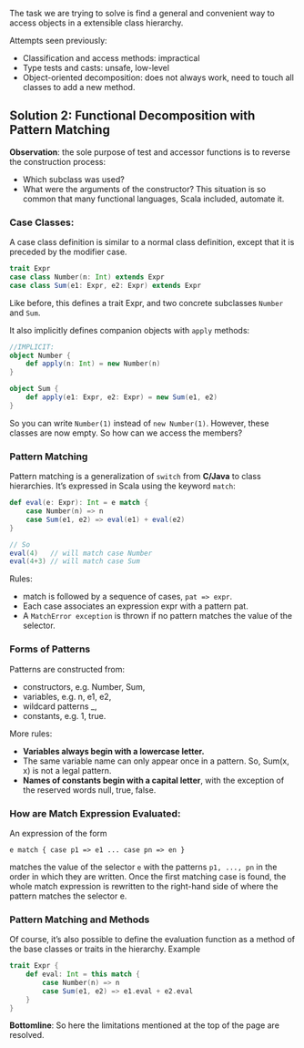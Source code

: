 The task we are trying to solve is find a general and convenient way to access objects in a extensible class hierarchy.

Attempts seen previously:
* Classification and access methods: impractical
* Type tests and casts: unsafe, low-level
* Object-oriented decomposition: does not always work, need to touch all classes to add a new method.

## Solution 2: Functional Decomposition with Pattern Matching

**Observation**: the sole purpose of test and accessor functions is to reverse the construction process:
* Which subclass was used?
* What were the arguments of the constructor?
This situation is so common that many functional languages, Scala included, automate it.

### Case Classes:
A case class definition is similar to a normal class definition, except that it is preceded by the modifier case. 
```scala
trait Expr
case class Number(n: Int) extends Expr
case class Sum(e1: Expr, e2: Expr) extends Expr
```
Like before, this defines a trait Expr, and two concrete subclasses `Number` and `Sum`.

It also implicitly defines companion objects with `apply` methods: 
```scala
//IMPLICIT:
object Number {
    def apply(n: Int) = new Number(n)
}

object Sum {
    def apply(e1: Expr, e2: Expr) = new Sum(e1, e2)
}
```
So you can write `Number(1)` instead of `new Number(1)`.
However, these classes are now empty. So how can we access the members?

### Pattern Matching

Pattern matching is a generalization of `switch` from **C/Java** to class hierarchies.
It’s expressed in Scala using the keyword `match`:

```scala
def eval(e: Expr): Int = e match {
    case Number(n) => n
    case Sum(e1, e2) => eval(e1) + eval(e2)
}

// So 
eval(4)   // will match case Number
eval(4+3) // will match case Sum
```

Rules:
* match is followed by a sequence of cases, `pat => expr`.
* Each case associates an expression expr with a pattern pat.
* A `MatchError exception` is thrown if no pattern matches the value of the selector.

### Forms of Patterns

Patterns are constructed from:
* constructors, e.g. Number, Sum,
* variables, e.g. n, e1, e2,
* wildcard patterns _,
* constants, e.g. 1, true.

More rules: 
* **Variables always begin with a lowercase letter.**
* The same variable name can only appear once in a pattern. So, Sum(x, x) is not a legal pattern.
* **Names of constants begin with a capital letter**, with the exception of the reserved words null, true, false.

### How are Match Expression Evaluated:

An expression of the form
```
e match { case p1 => e1 ... case pn => en }
```
matches the value of the selector `e` with the patterns `p1, ..., pn` in the order in which they are written.
Once the first matching case is found, the whole match expression is rewritten to the right-hand side of where the pattern matches the selector e.

### Pattern Matching and Methods

Of course, it’s also possible to define the evaluation function as a method of the base classes or traits in the hierarchy.
Example
```scala
trait Expr {
    def eval: Int = this match {
        case Number(n) => n
        case Sum(e1, e2) => e1.eval + e2.eval
    }
}
```

**Bottomline**: So here the limitations mentioned at the top of the page are resolved.